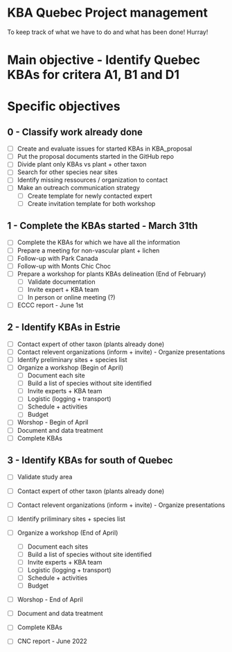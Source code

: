 # KBA Quebec Project management
To keep track of what we have to do and what has been done! Hurray!

# Main objective - Identify Quebec KBAs for critera A1, B1 and D1

# Specific objectives

## 0 - Classify work already done
- [ ] Create and evaluate issues for started KBAs in KBA_proposal
- [ ] Put the proposal documents started in the GitHub repo
- [ ] Divide plant only KBAs vs plant + other taxon
- [ ] Search for other species near sites
- [ ] Identify missing ressources / organization to contact
- [ ] Make an outreach communication strategy
    - [ ] Create template for newly contacted expert
    - [ ] Create invitation template for both workshop

## 1 - Complete the KBAs started - March 31th
- [ ] Complete the KBAs for which we have all the information
- [ ] Prepare a meeting for non-vascular plant + lichen
- [ ] Follow-up with Park Canada
- [ ] Follow-up with Monts Chic Choc
- [ ] Prepare a workshop for plants KBAs delineation (End of February)
    - [ ] Validate documentation
    - [ ] Invite expert + KBA team
    - [ ] In person or online meeting (?)
- [ ] ECCC report - June 1st

## 2 - Identify KBAs in Estrie
- [ ] Contact expert of other taxon (plants already done)
- [ ] Contact relevent organizations (inform + invite) - Organize presentations
- [ ] Identify preliminary sites + species list
- [ ] Organize a workshop (Begin of April)
  - [ ] Document each site
  - [ ] Build a list of species without site identified
  - [ ] Invite experts + KBA team
  - [ ] Logistic (logging + transport)
  - [ ] Schedule + activities
  - [ ] Budget
- [ ] Worshop - Begin of April
- [ ] Document and data treatment
- [ ] Complete KBAs

## 3 - Identify KBAs for south of Quebec
- [ ] Validate study area
- [ ] Contact expert of other taxon (plants already done)
- [ ] Contact relevent organizations (inform + invite) - Organize presentations
- [ ] Identify priliminary sites + species list
- [ ] Organize a workshop (End of April)
  - [ ] Document each sites
  - [ ] Build a list of species without site identified
  - [ ] Invite experts + KBA team
  - [ ] Logistic (logging + transport)
  - [ ] Schedule + activities
  - [ ] Budget
- [ ] Worshop - End of April
- [ ] Document and data treatment
- [ ] Complete KBAs
- [ ] CNC report - June 2022


